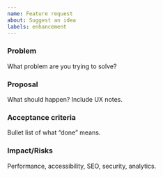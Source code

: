 ```yaml
---
name: Feature request
about: Suggest an idea
labels: enhancement
---
```


### Problem
What problem are you trying to solve?

### Proposal
What should happen? Include UX notes.

### Acceptance criteria
Bullet list of what “done” means.

### Impact/Risks
Performance, accessibility, SEO, security, analytics.


